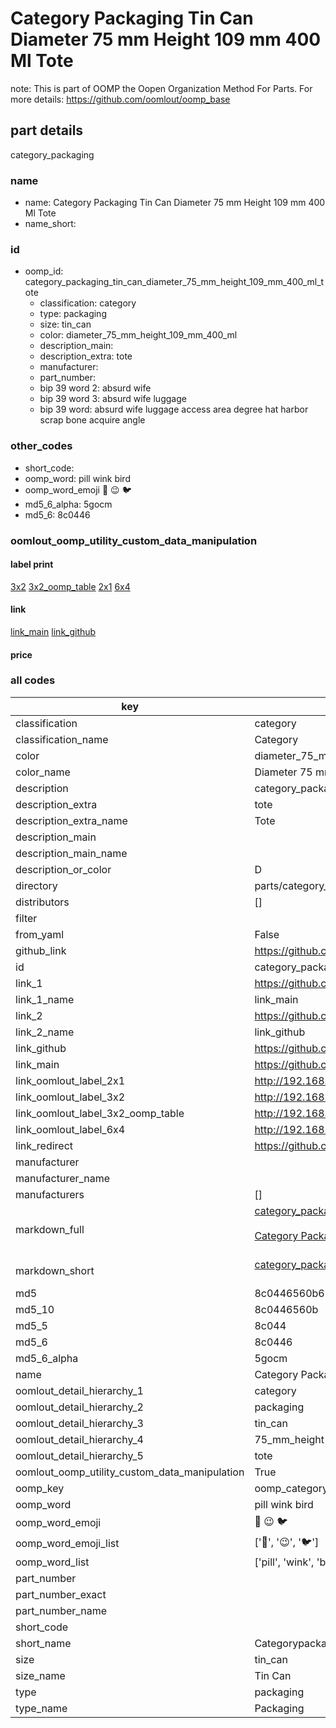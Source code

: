 # Category Packaging Tin Can Diameter 75 mm Height 109 mm 400 Ml Tote  

note: This is part of OOMP the Oopen Organization Method For Parts. For more details: https://github.com/oomlout/oomp_base

##  part details
  



category_packaging



### name
* name: Category Packaging Tin Can Diameter 75 mm Height 109 mm 400 Ml Tote
* name_short: 
### id
* oomp_id: category_packaging_tin_can_diameter_75_mm_height_109_mm_400_ml_tote
  * classification: category
  * type: packaging
  * size: tin_can
  * color: diameter_75_mm_height_109_mm_400_ml
  * description_main: 
  * description_extra: tote
  * manufacturer: 
  * part_number: 
  * bip 39 word 2: absurd wife
  * bip 39 word 3: absurd wife luggage
  * bip 39 word: absurd wife luggage access area degree hat harbor scrap bone acquire angle

### other_codes
* short_code: 
* oomp_word: pill wink bird
* oomp_word_emoji :pill: :wink: :bird:
* md5_6_alpha: 5gocm
* md5_6: 8c0446






### oomlout_oomp_utility_custom_data_manipulation
#### label print
[3x2](http://192.168.1.245:1112/?label=oomp%205gocm)
[3x2_oomp_table](http://192.168.1.108:1112/?label=oomp%205gocm)
[2x1](http://192.168.1.242:1112/?label=oomp%205gocm)
[6x4](http://192.168.1.55:1112/?label=oomp%205gocm)    

#### link

[link_main](https://github.com/oomlout/oomlout_oomp_version_1_messy/tree/main/parts/category_packaging_tin_can_diameter_75_mm_height_109_mm_400_ml_tote) [link_github](https://github.com/oomlout/oomlout_oomp_version_1_messy/tree/main/parts/category_packaging_tin_can_diameter_75_mm_height_109_mm_400_ml_tote)                             

#### price







### all codes 
| key | value |  
| --- | --- |  
| classification | category |  
| classification_name | Category |  
| color | diameter_75_mm_height_109_mm_400_ml |  
| color_name | Diameter 75 mm Height 109 mm 400 Ml |  
| description | category_packaging |  
| description_extra | tote |  
| description_extra_name | Tote |  
| description_main |  |  
| description_main_name |  |  
| description_or_color | D  |  
| directory | parts/category_packaging_tin_can_diameter_75_mm_height_109_mm_400_ml_tote |  
| distributors | [] |  
| filter |  |  
| from_yaml | False |  
| github_link | https://github.com/oomlout/oomlout_oomp_part_src/tree/main/parts/category_packaging_tin_can_diameter_75_mm_height_109_mm_400_ml_tote |  
| id | category_packaging_tin_can_diameter_75_mm_height_109_mm_400_ml_tote |  
| link_1 | https://github.com/oomlout/oomlout_oomp_version_1_messy/tree/main/parts/category_packaging_tin_can_diameter_75_mm_height_109_mm_400_ml_tote |  
| link_1_name | link_main |  
| link_2 | https://github.com/oomlout/oomlout_oomp_version_1_messy/tree/main/parts/category_packaging_tin_can_diameter_75_mm_height_109_mm_400_ml_tote |  
| link_2_name | link_github |  
| link_github | https://github.com/oomlout/oomlout_oomp_version_1_messy/tree/main/parts/category_packaging_tin_can_diameter_75_mm_height_109_mm_400_ml_tote |  
| link_main | https://github.com/oomlout/oomlout_oomp_version_1_messy/tree/main/parts/category_packaging_tin_can_diameter_75_mm_height_109_mm_400_ml_tote |  
| link_oomlout_label_2x1 | http://192.168.1.242:1112/?label=oomp%205gocm |  
| link_oomlout_label_3x2 | http://192.168.1.245:1112/?label=oomp%205gocm |  
| link_oomlout_label_3x2_oomp_table | http://192.168.1.108:1112/?label=oomp%205gocm |  
| link_oomlout_label_6x4 | http://192.168.1.55:1112/?label=oomp%205gocm |  
| link_redirect | https://github.com/oomlout/oomlout_oomp_version_1_messy/tree/main/parts/category_packaging_tin_can_diameter_75_mm_height_109_mm_400_ml_tote |  
| manufacturer |  |  
| manufacturer_name |  |  
| manufacturers | [] |  
| markdown_full | [category_packaging_tin_can_diameter_75_mm_height_109_mm_400_ml_tote](none)<br>[](none)<br>[Category Packaging Tin Can Diameter 75 Mm Height 109 Mm 400 Ml Tote](none)<br><br> |  
| markdown_short | [category_packaging_tin_can_diameter_75_mm_height_109_mm_400_ml_tote](none)<br><br> |  
| md5 | 8c0446560b690d30e705a01509beb808 |  
| md5_10 | 8c0446560b |  
| md5_5 | 8c044 |  
| md5_6 | 8c0446 |  
| md5_6_alpha | 5gocm |  
| name | Category Packaging Tin Can Diameter 75 mm Height 109 mm 400 Ml Tote |  
| oomlout_detail_hierarchy_1 | category |  
| oomlout_detail_hierarchy_2 | packaging |  
| oomlout_detail_hierarchy_3 | tin_can |  
| oomlout_detail_hierarchy_4 | 75_mm_height |  
| oomlout_detail_hierarchy_5 | tote |  
| oomlout_oomp_utility_custom_data_manipulation | True |  
| oomp_key | oomp_category_packaging_tin_can_diameter_75_mm_height_109_mm_400_ml_tote |  
| oomp_word | pill wink bird |  
| oomp_word_emoji | :pill: :wink: :bird: |  
| oomp_word_emoji_list | [':pill:', ':wink:', ':bird:'] |  
| oomp_word_list | ['pill', 'wink', 'bird'] |  
| part_number |  |  
| part_number_exact |  |  
| part_number_name |  |  
| short_code |  |  
| short_name | Categorypackaging |  
| size | tin_can |  
| size_name | Tin Can |  
| type | packaging |  
| type_name | Packaging |  
